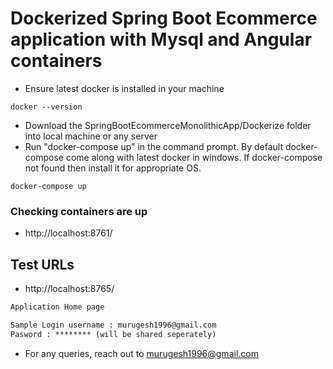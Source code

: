 # Dockerized Spring Boot Ecommerce application with Mysql and Angular containers

- Ensure latest docker is installed in your machine

```
docker --version
```

- Download the SpringBootEcommerceMonolithicApp/Dockerize folder into local machine or any server
- Run "docker-compose up" in the command prompt. By default docker-compose come along with latest docker in windows. If docker-compose not found then install it for appropriate OS. 

```
docker-compose up
```


### Checking containers are up

- http://localhost:8761/

## Test URLs

- http://localhost:8765/

```txt
Application Home page
```

```txt
Sample Login username : murugesh1996@gmail.com
Pasword : ******** (will be shared seperately)
```

- For any queries, reach out to murugesh1996@gmail.com
